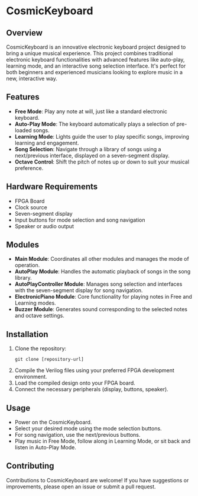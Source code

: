 # CosmicKeyboard

## Overview

CosmicKeyboard is an innovative electronic keyboard project designed to bring a unique musical experience. This project combines traditional electronic keyboard functionalities with advanced features like auto-play, learning mode, and an interactive song selection interface. It's perfect for both beginners and experienced musicians looking to explore music in a new, interactive way.

## Features

- **Free Mode**: Play any note at will, just like a standard electronic keyboard.
- **Auto-Play Mode**: The keyboard automatically plays a selection of pre-loaded songs.
- **Learning Mode**: Lights guide the user to play specific songs, improving learning and engagement.
- **Song Selection**: Navigate through a library of songs using a next/previous interface, displayed on a seven-segment display.
- **Octave Control**: Shift the pitch of notes up or down to suit your musical preference.

## Hardware Requirements

- FPGA Board
- Clock source
- Seven-segment display
- Input buttons for mode selection and song navigation
- Speaker or audio output

## Modules

- **Main Module**: Coordinates all other modules and manages the mode of operation.
- **AutoPlay Module**: Handles the automatic playback of songs in the song library.
- **AutoPlayController Module**: Manages song selection and interfaces with the seven-segment display for song navigation.
- **ElectronicPiano Module**: Core functionality for playing notes in Free and Learning modes.
- **Buzzer Module**: Generates sound corresponding to the selected notes and octave settings.

## Installation

1. Clone the repository:
   ```
   git clone [repository-url]
   ```
2. Compile the Verilog files using your preferred FPGA development environment.
3. Load the compiled design onto your FPGA board.
4. Connect the necessary peripherals (display, buttons, speaker).

## Usage

- Power on the CosmicKeyboard.
- Select your desired mode using the mode selection buttons.
- For song navigation, use the next/previous buttons.
- Play music in Free Mode, follow along in Learning Mode, or sit back and listen in Auto-Play Mode.

## Contributing

Contributions to CosmicKeyboard are welcome! If you have suggestions or improvements, please open an issue or submit a pull request.
